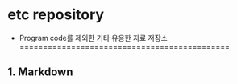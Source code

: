 etc repository
==============
* Program code를 제외한 기타 유용한 자료 저장소
=============================================

## 1. Markdown 
